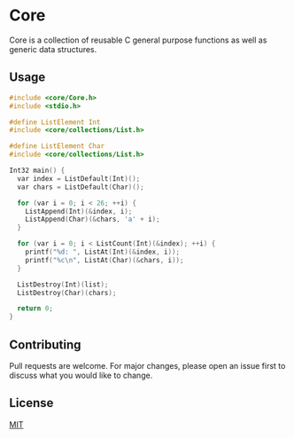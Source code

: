 # Core

Core is a collection of reusable C general purpose functions as well as generic data structures.

## Usage

```c
#include <core/Core.h>
#include <stdio.h>

#define ListElement Int
#include <core/collections/List.h>

#define ListElement Char
#include <core/collections/List.h>

Int32 main() {
  var index = ListDefault(Int)();
  var chars = ListDefault(Char)();

  for (var i = 0; i < 26; ++i) {
    ListAppend(Int)(&index, i);
    ListAppend(Char)(&chars, 'a' + i);
  }

  for (var i = 0; i < ListCount(Int)(&index); ++i) {
    printf("%d: ", ListAt(Int)(&index, i));
    printf("%c\n", ListAt(Char)(&chars, i));
  }

  ListDestroy(Int)(list);
  ListDestroy(Char)(chars);

  return 0;
}
```

## Contributing

Pull requests are welcome. For major changes, please open an issue first to discuss what you would like to change.

## License

[MIT](LICENSE)
